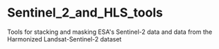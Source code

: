 # Sentinel_2_and_HLS_tools
Tools for stacking and masking ESA's Sentinel-2 data and data from the Harmonized Landsat-Sentinel-2 dataset

